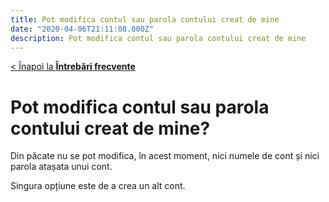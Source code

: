 ```yaml
---
title: Pot modifica contul sau parola contului creat de mine
date: "2020-04-06T21:11:08.000Z"
description: Pot modifica contul sau parola contului creat de mine
---
```


[< Înapoi la **Întrebări frecvente**](/intrebari-frecvente/)

# Pot modifica contul sau parola contului creat de mine?

Din păcate nu se pot modifica, în acest moment, nici numele de cont și nici parola atașata unui cont.

Singura opțiune este de a crea un alt cont.